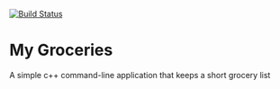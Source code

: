[![Build Status](https://travis-ci.com/Lukephil013/MyGroceries.svg?branch=master)](https://travis-ci.com/Lukephil013/MyGroceries)

# My Groceries

A simple c++ command-line application that keeps a short grocery list
